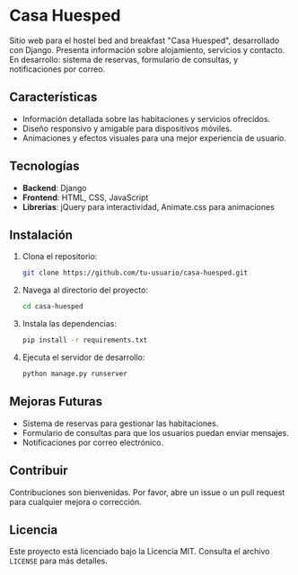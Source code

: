 # Casa Huesped

Sitio web para el hostel bed and breakfast "Casa Huesped", desarrollado con Django. Presenta información sobre alojamiento, servicios y contacto. En desarrollo: sistema de reservas, formulario de consultas, y notificaciones por correo.

## Características

- Información detallada sobre las habitaciones y servicios ofrecidos.
- Diseño responsivo y amigable para dispositivos móviles.
- Animaciones y efectos visuales para una mejor experiencia de usuario.

## Tecnologías

- **Backend**: Django
- **Frontend**: HTML, CSS, JavaScript
- **Librerías**: jQuery para interactividad, Animate.css para animaciones

## Instalación

1. Clona el repositorio:
    ```sh
    git clone https://github.com/tu-usuario/casa-huesped.git
    ```
2. Navega al directorio del proyecto:
    ```sh
    cd casa-huesped
    ```
3. Instala las dependencias:
    ```sh
    pip install -r requirements.txt
    ```
4. Ejecuta el servidor de desarrollo:
    ```sh
    python manage.py runserver
    ```

## Mejoras Futuras

- Sistema de reservas para gestionar las habitaciones.
- Formulario de consultas para que los usuarios puedan enviar mensajes.
- Notificaciones por correo electrónico.

## Contribuir

Contribuciones son bienvenidas. Por favor, abre un issue o un pull request para cualquier mejora o corrección.

## Licencia

Este proyecto está licenciado bajo la Licencia MIT. Consulta el archivo `LICENSE` para más detalles.
